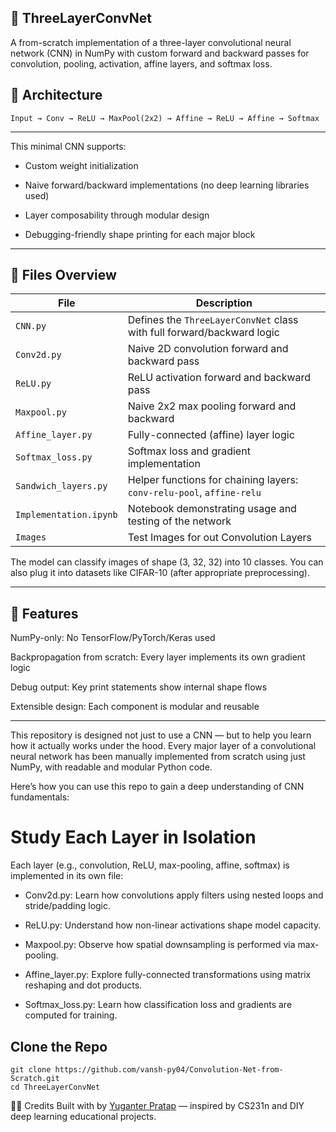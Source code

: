 ## 🧠 ThreeLayerConvNet

A from-scratch implementation of a three-layer convolutional neural network (CNN) in NumPy with custom forward and backward passes for convolution, pooling, activation, affine layers, and softmax loss.

## 🔧 Architecture

    Input → Conv → ReLU → MaxPool(2x2) → Affine → ReLU → Affine → Softmax
---

This minimal CNN supports:

* Custom weight initialization

* Naive forward/backward implementations (no deep learning libraries used)

* Layer composability through modular design

* Debugging-friendly shape printing for each major block

---

## 📁 Files Overview
| File                     | Description                                                            |
| ------------------------ | ---------------------------------------------------------------------- |
| `CNN.py`                 | Defines the `ThreeLayerConvNet` class with full forward/backward logic |
| `Conv2d.py`              | Naive 2D convolution forward and backward pass                         |
| `ReLU.py`                | ReLU activation forward and backward pass                              |
| `Maxpool.py`             | Naive 2x2 max pooling forward and backward                             |
| `Affine_layer.py`        | Fully-connected (affine) layer logic                                   |
| `Softmax_loss.py`        | Softmax loss and gradient implementation                               |
| `Sandwich_layers.py`     | Helper functions for chaining layers: `conv-relu-pool`, `affine-relu`  |
| `Implementation.ipynb` | Notebook demonstrating usage and testing of the network                |
| `Images`                 | Test Images for out Convolution Layers                                 |  

The model can classify images of shape (3, 32, 32) into 10 classes. You can also plug it into datasets like CIFAR-10 (after appropriate preprocessing).

---

## 📌 Features

NumPy-only: No TensorFlow/PyTorch/Keras used

Backpropagation from scratch: Every layer implements its own gradient logic

Debug output: Key print statements show internal shape flows

Extensible design: Each component is modular and reusable

---
This repository is designed not just to use a CNN — but to help you learn how it actually works under the hood. Every major layer of a convolutional neural network has been manually implemented from scratch using just NumPy, with readable and modular Python code.

Here’s how you can use this repo to gain a deep understanding of CNN fundamentals:

# Study Each Layer in Isolation
Each layer (e.g., convolution, ReLU, max-pooling, affine, softmax) is implemented in its own file:

* Conv2d.py: Learn how convolutions apply filters using nested loops and stride/padding logic.

* ReLU.py: Understand how non-linear activations shape model capacity.

* Maxpool.py: Observe how spatial downsampling is performed via max-pooling.

* Affine_layer.py: Explore fully-connected transformations using matrix reshaping and dot products.

* Softmax_loss.py: Learn how classification loss and gradients are computed for training.

## Clone the Repo
    git clone https://github.com/vansh-py04/Convolution-Net-from-Scratch.git
    cd ThreeLayerConvNet

🙋‍♂️ Credits
Built with by [Yuganter Pratap](https://www.linkedin.com/in/yuganter-pratap-a3a719254/) — inspired by CS231n and DIY deep learning educational projects.

